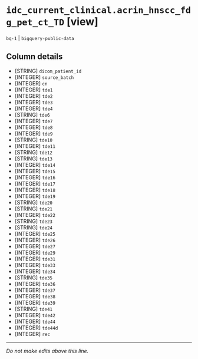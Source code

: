 # `idc_current_clinical.acrin_hnscc_fdg_pet_ct_TD` [view]
`bq-1` | `bigquery-public-data`

## Column details
* [STRING]    `dicom_patient_id`
* [INTEGER]   `source_batch`
* [INTEGER]   `cn`
* [INTEGER]   `tde1`
* [INTEGER]   `tde2`
* [INTEGER]   `tde3`
* [INTEGER]   `tde4`
* [STRING]    `tde6`
* [INTEGER]   `tde7`
* [INTEGER]   `tde8`
* [INTEGER]   `tde9`
* [STRING]    `tde10`
* [INTEGER]   `tde11`
* [STRING]    `tde12`
* [STRING]    `tde13`
* [INTEGER]   `tde14`
* [INTEGER]   `tde15`
* [INTEGER]   `tde16`
* [INTEGER]   `tde17`
* [INTEGER]   `tde18`
* [INTEGER]   `tde19`
* [STRING]    `tde20`
* [STRING]    `tde21`
* [INTEGER]   `tde22`
* [STRING]    `tde23`
* [STRING]    `tde24`
* [INTEGER]   `tde25`
* [INTEGER]   `tde26`
* [INTEGER]   `tde27`
* [INTEGER]   `tde29`
* [INTEGER]   `tde31`
* [INTEGER]   `tde33`
* [INTEGER]   `tde34`
* [STRING]    `tde35`
* [INTEGER]   `tde36`
* [INTEGER]   `tde37`
* [INTEGER]   `tde38`
* [INTEGER]   `tde39`
* [STRING]    `tde41`
* [INTEGER]   `tde42`
* [INTEGER]   `tde44`
* [INTEGER]   `tde44d`
* [INTEGER]   `rec`

-------------------------------------------------------------------------------
*Do not make edits above this line.*

